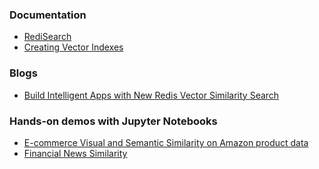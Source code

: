 ### Documentation
* [RediSearch](https://oss.redis.com/redisearch/)
* [Creating Vector Indexes](https://github.com/RediSearch/RediSearch/blob/master/docs/Vectors.md)

### Blogs
* [Build Intelligent Apps with
New Redis Vector Similarity Search](https://redis.com/blog/build-intelligent-apps-redis-vector-similarity-search/)

### Hands-on demos with Jupyter Notebooks
* [E-commerce Visual and Semantic Similarity on Amazon product data](https://github.com/RedisAI/vecsim-demo)
* [Financial News Similarity](https://github.com/RedisAI/financial-news)
